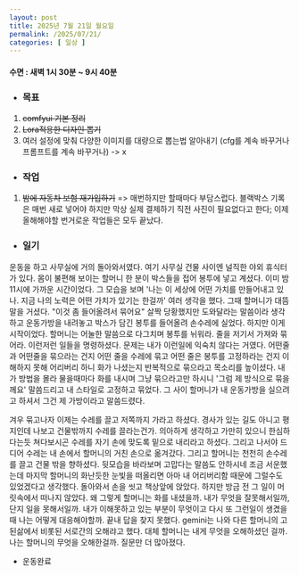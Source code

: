 ```yaml
---
layout: post
title: 2025년 7월 21일 월요일
permalink: /2025/07/21/
categories: [ 일상 ]
---
```

#### 수면 : 새벽 1시 30분 ~ 9시 40분
* ### 목표
1. ~~comfyui 기본 정리~~
2. ~~Lora적용한 디자인 뽑기~~
3. 여러 설정에 맞춰 다양한 이미지를 대량으로 뽑는법 알아내기 (cfg를 계속 바꾸거나 프롬프트를 계속 바꾸거나) -> x

* ### 작업
1. ~~밤에 자동차 보험 재가입하기~~ => 매번하지만 할때마다 부담스럽다. 블랙박스 기록은 매번 새로 넣어야 하지만 막상 실제 결제하기 직전 사진이 필요없다고 한다; 이제 올해해야할 번거로운 작업들은 모두 끝났다.

* ### 일기
운동을 하고 사무실에 거의 돌아와서였다. 여기 사무실 건물 사이엔 널직한 야외 휴식터가 있다. 몸이 불편해 보이는 할머니 한 분이 박스들을 접어 봉투에 넣고 계셨다. 이미 밤 11시에 가까운 시간이었다. 
그 모습을 보며 '나는 이 세상에 어떤 가치를 만들어내고 있나. 지금 나의 노력은 어떤 가치가 있기는 한걸까' 여러 생각을 했다. 그때 할머니가 대뜸 말을 거셨다.
"이것 좀 들어올려서 묶어요"
살짝 당황했지만 도와달라는 말씀이라 생각하고 운동가방을 내려놓고 박스가 담긴 봉투를 들어올려 손수레에 실었다. 하지만 이게 시작이었다. 할머니는 어눌한 말씀으로 다그치며 봉투를 뉘워라. 줄을 저기서 가져와 묶어라. 이런저런 일들을 명령하셨다. 문제는 내가 이런일에 익숙치 않다는 거였다. 어떤줄과 어떤줄을 묶으라는 건지 어떤 줄을 수레에 묶고 어떤 줄은 봉투를 고정하라는 건지 이해하지 못해 어리버리 하니 화가 나셨는지 반복적으로 묶으라고 목소리를 높이셨다.
내가 방법을 몰라 물을때마다 화를 내시며 그냥 묶으라고만 하시니 '그럼 제 방식으로 묶을께요' 말씀드리고 내 스타일로 고정하고 묶었다.
그 사이 할머니가 내 운동가방을 실으려고 하셔서 그건 제 가방이라고 말씀드렸다.

겨우 묶고나자 이제는 수레를 끌고 저쪽까지 가라고 하셨다. 경사가 있는 길도 아니고 평지인데 나보고 건물밖까지 수레를 끌라는건가. 의아하게 생각하고 가만히 있으니 한심하다는듯 쳐다보시곤 수레를 자기 손에 맞도록 밑으로 내리라고 하셨다. 그리고 나서야 드디어 수레는 내 손에서 할머니의 거친 손으로 옮겨갔다. 그리고 할머니는 천천히 손수레를 끌고 건물 밖을 향하셨다.
뒷모습을 바라보며 고맙다는 말씀도 안하시네 조금 서운했는데 마지막 할머니의 화난듯한 눈빛을 떠올리면 아마 내 어리버리함 때문에 그럴수도 있었겠다고 생각했다.
돌아와서 손을 씻고 책상앞에 앉았다. 하지만 방금 전 그 일이 머릿속에서 떠나지 않았다. 왜 그렇게 할머니는 화를 내셨을까. 내가 무엇을 잘못해서일까, 단지 일을 못해서일까. 내가 이해못하고 있는 부분이 무엇이고 다시 또 그런일이 생겼을때 나는 어떻게 대응해야할까.
끝내 답을 찾지 못했다. gemini는 나와 다른 할머니의 고된삶에서 비롯된 서로간의 오해랴고 했다. 대체 할머니는 내게 무엇을 오해하셨던 걸까. 나는 할머니의 무엇을 오해한걸까. 질문만 더 많아졌다.

* 운동완료